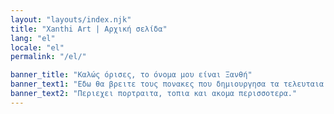 ```yaml
---
layout: "layouts/index.njk"
title: "Xanthi Art | Αρχική σελίδα"
lang: "el"
locale: "el"
permalink: "/el/"

banner_title: "Καλώς όρισες, το όνομα μου είναι Ξανθή"
banner_text1: "Εδω θα βρειτε τους πονακες που δημιουργησα τα τελευταια 20 χρονια."
banner_text2: "Περιεχει πορτραιτα, τοπια και ακομα περισσοτερα."
---
```


